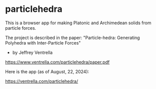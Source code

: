 # particlehedra
This is a browser app for making Platonic and Archimedean solids from particle forces. 

The project is described in the paper: 
"Particle-hedra: Generating Polyhedra with Inter-Particle Forces"
- by Jeffrey Ventrella

https://www.ventrella.com/particlehedra/paper.pdf

Here is the app (as of August, 22, 2024):

https://ventrella.com/particlehedra/
